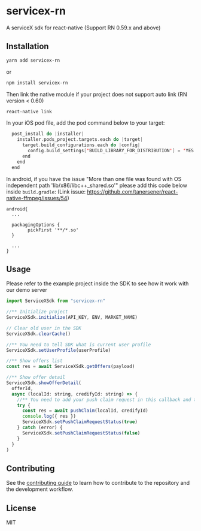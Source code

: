 # servicex-rn

A serviceX sdk for react-native (Support RN 0.59.x and above)

## Installation

```sh
yarn add servicex-rn
```

or

```sh
npm install servicex-rn
```

Then link the native module if your project does not support auto link (RN version < 0.60)

```sh
react-native link
```

In your iOS pod file, add the pod command below to your target:

```swift
  post_install do |installer|
    installer.pods_project.targets.each do |target|
      target.build_configurations.each do |config|
        config.build_settings['BUILD_LIBRARY_FOR_DISTRIBUTION'] = 'YES'
      end
    end
  end
```

In android, if you have the issue "More than one file was found with OS independent path 'lib/x86/libc++\_shared.so'" please add this code below inside `build.gradle`: (Link issue: https://github.com/tanersener/react-native-ffmpeg/issues/54)

```
android{
  ...

  packagingOptions {
        pickFirst '**/*.so'
  }

  ...
}
```

## Usage

Please refer to the example project inside the SDK to see how it work with our demo server

```js
import ServiceXSdk from "servicex-rn"

//** Initialize project
ServiceXSdk.initialize(API_KEY, ENV, MARKET_NAME)

// Clear old user in the SDK
ServiceXSdk.clearCache()

//** You need to tell SDK what is current user profile
ServiceXSdk.setUserProfile(userProfile)

//** Show offers list
const res = await ServiceXSdk.getOffers(payload)

//** Show offer detail
ServiceXSdk.showOfferDetail(
  offerId,
  async (localId: string, credifyId: string) => {
    //** You need to add your push claim request in this callback and tell the SDK for the result
    try {
      const res = await pushClaim(localId, credifyId)
      console.log({ res })
      ServiceXSdk.setPushClaimRequestStatus(true)
    } catch (error) {
      ServiceXSdk.setPushClaimRequestStatus(false)
    }
  }
)
```

## Contributing

See the [contributing guide](CONTRIBUTING.md) to learn how to contribute to the repository and the development workflow.

## License

MIT
